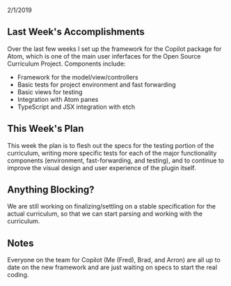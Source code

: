 2/1/2019

## Last Week's Accomplishments

Over the last few weeks I set up the framework for the Copilot package for Atom, which is one of the main user inferfaces for the Open Source Curriculum Project. Components include:
- Framework for the model/view/controllers
- Basic tests for project environment and fast forwarding
- Basic views for testing
- Integration with Atom panes
- TypeScript and JSX integration with etch

## This Week's Plan

This week the plan is to flesh out the specs for the testing portion of the curriculum, writing more specific tests for each of the major functionality components (environment, fast-forwarding, and testing), and to continue to improve the visual design and user experience of the plugin itself.

## Anything Blocking?

We are still working on finalizing/settling on a stable specification for the actual curriculum, so that we can start parsing and working with the curriculum.

## Notes

Everyone on the team for Copilot (Me (Fred), Brad, and Arron) are all up to date on the new framework and are just waiting on specs to start the real coding.
